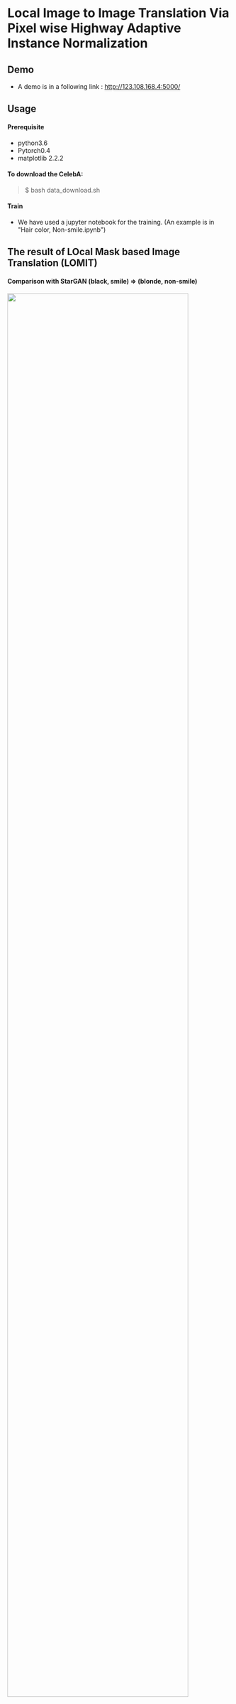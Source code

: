 # Local Image to Image Translation Via Pixel wise Highway Adaptive Instance Normalization

## Demo
* A demo is in a following link : http://123.108.168.4:5000/

## Usage

#### Prerequisite
* python3.6  
* Pytorch0.4
* matplotlib 2.2.2

#### To download the CelebA:
>$ bash data_download.sh

#### Train
* We have used a jupyter notebook for the training. (An example is in "Hair color, Non-smile.ipynb")


## The result of LOcal Mask based Image Translation (LOMIT)

#### Comparison with StarGAN (black, smile) => (blonde, non-smile)
<img src="https://user-images.githubusercontent.com/45184715/48979753-a2e5d500-f102-11e8-9ef2-d9395ca05a7d.png" width="90%"></img>

From the top, each row denotes input image, an exemplar and a corresponding output.

#### Other results (Facial Hair and Gender translation)

First row of each macro row denotes an input image and the second row indicates an exemplar. The third row is a corresponding output.

<img src="https://user-images.githubusercontent.com/45184715/48979761-aed19700-f102-11e8-8eae-4bba2d08e28d.png" width="90%"></img>

------------------------------------------------------------------------------------------------------------------------------------------

<img src="https://user-images.githubusercontent.com/45184715/48979765-b6913b80-f102-11e8-8af2-f561f94ae0e8.png" width="90%"></img>

------------------------------------------------------------------------------------------------------------------------------------------

<img src="https://user-images.githubusercontent.com/45184715/48979770-bf820d00-f102-11e8-8f13-cc9f6e815c92.png" width="90%"></img>
